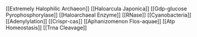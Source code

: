 [[Extremely Halophilic Archaeon]]
[[Haloarcula Japonica]]
[[Gdp-glucose Pyrophosphorylase]]
[[Haloarchaeal Enzyme]]
[[RNase]]
[[Cyanobacteria]]
[[Adenylylation]]
[[Crispr-cas]]
[[Aphanizomenon Flos-aquae]]
[[Atp Homeostasis]]
[[Trna Cleavage]]
